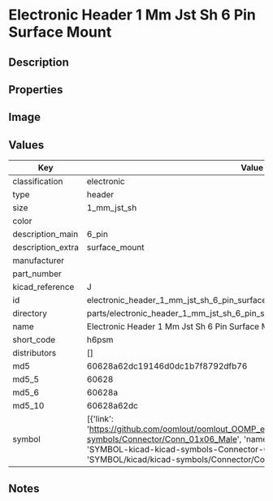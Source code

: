 # Electronic Header 1 Mm Jst Sh 6 Pin Surface Mount

## Description

## Properties


## Image


## Values

| Key | Value |
| --- | --- |
| classification | electronic |
| type | header |
| size | 1_mm_jst_sh |
| color |  |
| description_main | 6_pin |
| description_extra | surface_mount |
| manufacturer |  |
| part_number |  |
| kicad_reference | J |
| id | electronic_header_1_mm_jst_sh_6_pin_surface_mount |
| directory | parts/electronic_header_1_mm_jst_sh_6_pin_surface_mount |
| name | Electronic Header 1 Mm Jst Sh 6 Pin Surface Mount |
| short_code | h6psm |
| distributors | [] |
| md5 | 60628a62dc19146d0dc1b7f8792dfb76 |
| md5_5 | 60628 |
| md5_6 | 60628a |
| md5_10 | 60628a62dc |
| symbol | [{'link': 'https://github.com/oomlout/oomlout_OOMP_eda_V2/tree/main/SYMBOL/kicad/kicad-symbols/Connector/Conn_01x06_Male', 'name': 'Connector : Conn_01x06_Male', 'id': 'SYMBOL-kicad-kicad-symbols-Connector-Conn_01x06_Male', 'directory': 'SYMBOL/kicad/kicad-symbols/Connector/Conn_01x06_Male/'}] |

## Notes

